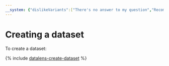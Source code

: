 ```yaml
---
__system: {"dislikeVariants":["There's no answer to my question","Recommendations aren't helpful","Content does not match the title","Other"]}
---
```

# Creating a dataset

To create a dataset:

{% include [datalens-create-dataset](../../../_includes/datalens/operations/datalens-create-dataset.md) %}